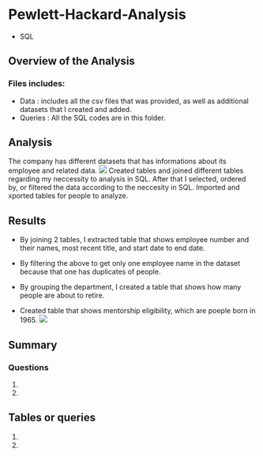 # Pewlett-Hackard-Analysis
- SQL
## Overview of the Analysis
### Files includes:
- Data : includes all the csv files that was provided, as well as additional datasets that I created and added. 
- Queries : All the SQL codes are in this folder. 
## Analysis
The company has different datasets that has informations about its employee and related data.
![](https://user-images.githubusercontent.com/64121596/145276969-074c0f38-8263-4654-80b2-38cef08ac848.png)
Created tables and joined different tables regarding my neccessity to analysis in SQL. After that I selected, ordered by, or filtered the data according to the neccesity in SQL. Imported and xported tables for people to analyze. 


## Results
- By joining 2 tables, I extracted table that shows employee number and their names, most recent title, and start date to end date.
![]()
- By filtering the above to get only one employee name in the dataset because that one has duplicates of people. 

- By grouping the department, I created a table that shows how many people are about to retire.
![]()
- Created table that shows mentorship eligibility, which are poeple born in 1965. 
![](https://user-images.githubusercontent.com/64121596/145277101-2efefd6f-33d6-4e86-a9e0-b25d5fa6b8fe.png)
## Summary
### Questions 
1.
2.
## Tables or queries
1.
2.

